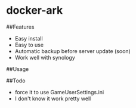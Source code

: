 # docker-ark 

##Features

- Easy install
- Easy to use
- Automatic backup before server update (soon)
- Work well with synology

##Usage

##Todo
- force it to use GameUserSettings.ini
- I don't know it work pretty well
